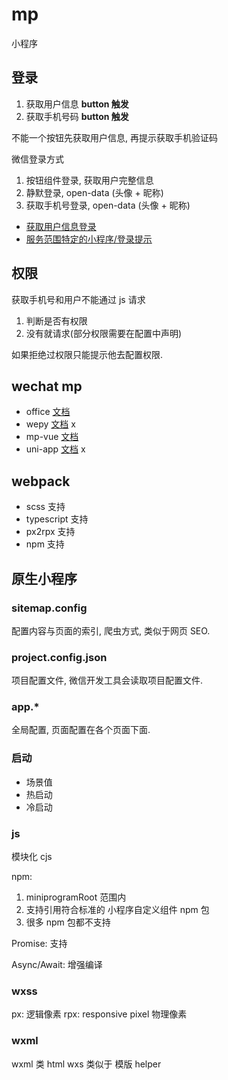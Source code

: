 # mp

小程序

## 登录

1. 获取用户信息 **button 触发**
2. 获取手机号码 **button 触发**

不能一个按钮先获取用户信息, 再提示获取手机验证码

微信登录方式

1. 按钮组件登录, 获取用户完整信息
2. 静默登录, open-data (头像 + 昵称)
3. 获取手机号登录, open-data (头像 + 昵称)

- [获取用户信息登录](https://developers.weixin.qq.com/community/develop/doc/000e2aac1ac838e29aa6c4eaf56409?highLine=%25E7%2599%25BB%25E5%25BD%2595)
- [服务范围特定的小程序/登录提示](https://developers.weixin.qq.com/community/operate/doc/000640bb8441b82900e89f48351401?page=2#comment-list)

## 权限

获取手机号和用户不能通过 js 请求

1. 判断是否有权限
2. 没有就请求(部分权限需要在配置中声明)

如果拒绝过权限只能提示他去配置权限.

## wechat mp

- office [文档](https://developers.weixin.qq.com/doc/)
- wepy [文档](https://github.com/Tencent/wepy) x
- mp-vue [文档](http://mpvue.com/)
- uni-app [文档](https://uniapp.dcloud.io/) x

## webpack

- scss 支持
- typescript 支持
- px2rpx 支持
- npm 支持

## 原生小程序

### sitemap.config

配置内容与页面的索引, 爬虫方式, 类似于网页 SEO.

### project.config.json

项目配置文件, 微信开发工具会读取项目配置文件.

### app.*

全局配置, 页面配置在各个页面下面.

### 启动

- 场景值
- 热启动
- 冷启动

### js

模块化 cjs

npm:

1. miniprogramRoot 范围内
2. 支持引用符合标准的 小程序自定义组件 npm 包
3. 很多 npm 包都不支持

Promise: 支持

Async/Await: 增强编译

### wxss

px: 逻辑像素
rpx: responsive pixel 物理像素

### wxml

wxml 类 html
wxs 类似于 模版 helper
